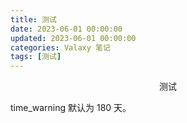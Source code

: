 ```yaml
---
title: 测试
date: 2023-06-01 00:00:00
updated: 2023-06-01 00:00:00
categories: Valaxy 笔记
tags: [测试]
---
```


<p style="text-align:center">测试</p>

<!-- more -->

time_warning 默认为 180 天。
